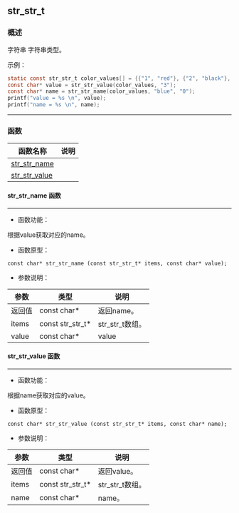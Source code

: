 ## str\_str\_t
### 概述
 字符串 字符串类型。

 示例：

 ```c
 static const str_str_t color_values[] = {{"1", "red"}, {"2", "black"}, {"3", "blue"}, {"4", "white"}};
 const char* value = str_str_value(color_values, "3");
 const char* name = str_str_name(color_values, "blue", "0");
 printf("value = %s \n", value);
 printf("name = %s \n", name);
 ```


----------------------------------
### 函数
<p id="str_str_t_methods">

| 函数名称 | 说明 | 
| -------- | ------------ | 
| <a href="#str_str_t_str_str_name">str\_str\_name</a> |  |
| <a href="#str_str_t_str_str_value">str\_str\_value</a> |  |
#### str\_str\_name 函数
-----------------------

* 函数功能：

> <p id="str_str_t_str_str_name">
 根据value获取对应的name。





* 函数原型：

```
const char* str_str_name (const str_str_t* items, const char* value);
```

* 参数说明：

| 参数 | 类型 | 说明 |
| -------- | ----- | --------- |
| 返回值 | const char* | 返回name。 |
| items | const str\_str\_t* | str\_str\_t数组。 |
| value | const char* | value |
#### str\_str\_value 函数
-----------------------

* 函数功能：

> <p id="str_str_t_str_str_value">
 根据name获取对应的value。





* 函数原型：

```
const char* str_str_value (const str_str_t* items, const char* name);
```

* 参数说明：

| 参数 | 类型 | 说明 |
| -------- | ----- | --------- |
| 返回值 | const char* | 返回value。 |
| items | const str\_str\_t* | str\_str\_t数组。 |
| name | const char* | name。 |
